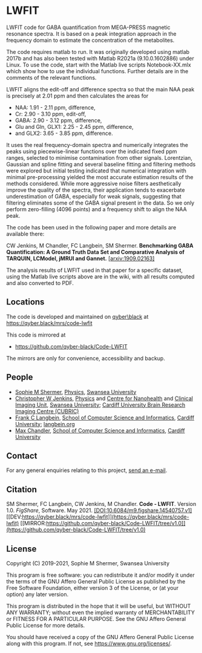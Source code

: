 # LWFIT

LWFIT code for GABA quantification from MEGA-PRESS magnetic resonance spectra. It is
based on a peak integration approach in the frequency domain to estimate the
concentration of the metabolites.

The code requires matlab to run.  It was originally developed using matlab 2017b and
has also been tested with Matlab R2021a (9.10.0.1602886) under Linux. To use the code,
start with the Matlab live scripts Notebook-XX.mlx which show how to use the individual
functions. Further details are in the comments of the relevant functions.

LWFIT aligns the edit-off and difference spectra so that the main NAA peak is
precisely at 2.01 ppm and then calculates the areas for
  * NAA: 1.91 - 2.11 ppm, difference,
  * Cr: 2.90 - 3.10 ppm, edit-off,
  * GABA: 2.90 - 3.12 ppm, difference,
  * Glu and Gln, GLX1: 2.25 - 2.45 ppm, difference,
  * and GLX2: 3.65 - 3.85 ppm, difference.

It uses the real frequency-domain spectra and numerically integrates the peaks
using piecewise-linear functions over the indicated fixed ppm ranges, selected to
minimise contamination from other signals. Lorentzian, Gaussian and spline fitting
and several baseline fitting and filtering methods were explored but initial testing
indicated that numerical integration with minimal pre-processing yielded the most
accurate estimation results of the methods considered. While more aggressive noise
filters aesthetically improve the quality of the spectra, their application tends to
exacerbate underestimation of GABA, especially for weak signals, suggesting that
filtering eliminates some of the GABA signal present in the data. So we only
perform zero-filling (4096 points) and a frequency shift to align the NAA peak.

The code has been used in the following paper and more details are available there:

CW Jenkins, M Chandler, FC Langbein, SM Shermer. **Benchmarking GABA Quantification:
A Ground Truth Data Set and Comparative Analysis of TARQUIN, LCModel, jMRUI and
Gannet.** [[arxiv:1909.02163]](https://arxiv.org/abs/1909.02163)

The analysis results of LWFIT used in that paper for a specific dataset, using
the Matlab live scripts above are in the wiki, with all results computed and also
converted to PDF.

## Locations

The code is developed and maintained on [qyber\\black](https://qyber.black)
at https://qyber.black/mrs/code-lwfit

This code is mirrored at
* https://github.com/qyber-black/Code-LWFIT

The mirrors are only for convenience, accessibility and backup.

## People

* [Sophie M Shermer](https://qyber.black/lw1660), [Physics](https://www.swansea.ac.uk/physics), [Swansea University](https://www.swansea.ac.uk/)
* [Christopher W Jenkins](https://qyber.black/chris), [Physics](https://www.swansea.ac.uk/physics) and [Centre for Nanohealth](https://www.swansea.ac.uk/nanohealth/facilities/) and [Clinical Imaging Unit](https://www.swansea.ac.uk/medicine/research/researchfacilities/jointclinicalresearchfacility/clinicalimagingfacility/), [Swansea University](https://www.swansea.ac.uk/); [Cardiff University Brain Research Imaging Centre (CUBRIC)](https://www.cardiff.ac.uk/cardiff-university-brain-research-imaging-centre)
* [Frank C Langbein](https://qyber.black/xis10z), [School of Computer Science and Informatics](https://www.cardiff.ac.uk/computer-science), [Cardiff University](https://www.cardiff.ac.uk/); [langbein.org](https://langbein.org/)
* [Max Chandler](https://qyber.black/max), [School of Computer Science and Informatics](https://www.cardiff.ac.uk/computer-science), [Cardiff University](https://www.cardiff.ac.uk/)

## Contact

For any general enquiries relating to this project, [send an e-mail](mailto:gitlab+mrs-code-lwfit-76-issue-@qyber.black).

## Citation

 SM Shermer, FC Langbein, CW Jenkins, M Chandler. **Code - LWFIT**. Version 1.0. _FigShare_, Software. May 2021.
[[DOI:10.6084/m9.figshare.14540757.v1]](https://doi.org/10.6084/m9.figshare.14540757.v1)
[[DEV:https://qyber.black/mrs/code-lwfit]](https://qyber.black/mrs/code-lwfit)
[[MIRROR:https://github.com/qyber-black/Code-LWFIT/tree/v1.0]](https://github.com/qyber-black/Code-LWFIT/tree/v1.0)

## License

Copyright (C) 2019-2021, Sophie M Shermer, Swansea University

This program is free software: you can redistribute it and/or modify
it under the terms of the GNU Affero General Public License as published by
the Free Software Foundation, either version 3 of the License, or
(at your option) any later version.

This program is distributed in the hope that it will be useful,
but WITHOUT ANY WARRANTY; without even the implied warranty of
MERCHANTABILITY or FITNESS FOR A PARTICULAR PURPOSE.  See the
GNU Affero General Public License for more details.

You should have received a copy of the GNU Affero General Public License
along with this program.  If not, see <https://www.gnu.org/licenses/>.
